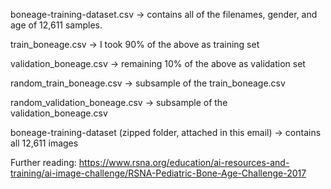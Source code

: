 boneage-training-dataset.csv -> contains all of the filenames, gender, and age of 12,611 samples.

train_boneage.csv -> I took 90% of the above as training set

validation_boneage.csv -> remaining 10% of the above as validation set

random_train_boneage.csv -> subsample of the train_boneage.csv

random_validation_boneage.csv -> subsample of the validation_boneage.csv

boneage-training-dataset (zipped folder, attached in this email) -> contains all 12,611 images

Further reading:
https://www.rsna.org/education/ai-resources-and-training/ai-image-challenge/RSNA-Pediatric-Bone-Age-Challenge-2017
